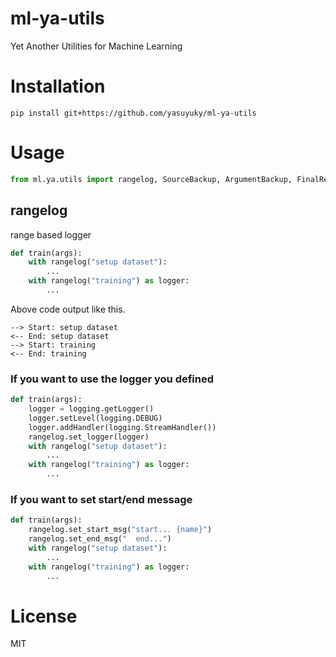 # ml-ya-utils

Yet Another Utilities for Machine Learning

# Installation

```
pip install git+https://github.com/yasuyuky/ml-ya-utils
```

# Usage

```python
from ml.ya.utils import rangelog, SourceBackup, ArgumentBackup, FinalRequest
```

## rangelog

range based logger

```python
def train(args):
    with rangelog("setup dataset"):
        ...
    with rangelog("training") as logger:
        ...
```

Above code output like this.

```
--> Start: setup dataset
<-- End: setup dataset
--> Start: training
<-- End: training
```

### If you want to use the logger you defined

```python
def train(args):
    logger = logging.getLogger()
    logger.setLevel(logging.DEBUG)
    logger.addHandler(logging.StreamHandler())
    rangelog.set_logger(logger)
    with rangelog("setup dataset"):
        ...
    with rangelog("training") as logger:
        ...
```

### If you want to set start/end message

```python
def train(args):
    rangelog.set_start_msg("start... {name}")
    rangelog.set_end_msg("  end...")
    with rangelog("setup dataset"):
        ...
    with rangelog("training") as logger:
        ...
```

# License

MIT
